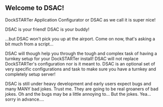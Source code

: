 ## Welcome to DSAC!

DockSTARTer Application Configurator or DSAC as we call it is super nice!

DSAC is your friend!  DSAC is your buddy!

...but DSAC won't pick you up at the airport.  Come on now, that's asking a bit much from a script...

DSAC will though help you through the tough and complex task of having a turnkey setup for your DockSTARTer install!  DSAC will not replace DockSTARTer's configuration nor is it meant to.
DSAC is an optional set of very specific configurations and task to make sure you have a turnkey and completely setup server!

DSAC is still under heavy development and early users expect bugs and many MANY bad jokes.  Trust me.  They are going to be real groaners of bad jokes.  Oh and the bugs may be a little annoying to...  But the jokes. Yea... sorry in advance....

